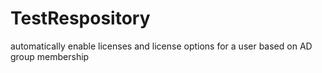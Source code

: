 # TestRespository
automatically enable licenses and license options for a user based on AD group membership
